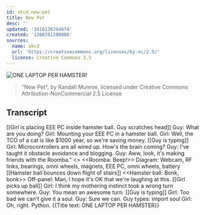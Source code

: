 ```yaml
---
id: xkcd.new-pet
title: New Pet
desc: ''
updated: '1616126764674'
created: '1208761200000'
sources:
  name: xkcd
  url: 'https://creativecommons.org/licenses/by-nc/2.5/'
  license: Creative Commons 2.5
---
```

![ONE LAPTOP PER HAMSTER!](https://imgs.xkcd.com/comics/new_pet.png)
> "New Pet", by Randall Munroe, licensed under Creative Commons Attribution-NonCommercial 2.5 License

## Transcript
[[Girl is placing EEE PC inside hamster ball. Guy scratches head]]
Guy: What are you doing?
Girl: Mounting your EEE PC in a hamster ball.
Girl: Well, the TCO of a cat is like $1000
year, so we're saving money.
[[Guy is typing]]
Girl: Microcontrollers are all wired up. How's the brain coming?
Guy: I've taught it obstacle avoidance and blogging.
Guy: Aww, look, it's making friends with the Roomba."
<<EEE PC: RRRRR>>
<<Roomba: Beep!>>
Diagram: Webcam, RF links, bearings, omni wheels, magnets, EEE PC, omni wheels, battery
[[Hamster ball bounces down flight of stairs]]
<<Hamster ball: Bonk, bonk>>
Off-panel: Man, I hope it's OK that we're laughing at this.
[[Girl picks up ball]]
Girl: I think my mothering instinct took a wrong turn somewhere.
Guy: You mean an awesome turn.
[[Guy is typing]]
Girl: Too bad we can't give it a soul.
Guy: Sure we can. 
Guy types: import soul
Girl: Oh, right. Python.
{{Title text: ONE LAPTOP PER HAMSTER}}
